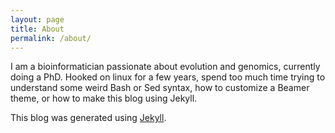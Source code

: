 ```yaml
---
layout: page
title: About
permalink: /about/
---
```


I am a bioinformatician passionate about evolution and genomics, currently
doing a PhD. Hooked on linux for a few years, spend too much time trying to
understand some weird Bash or Sed syntax, how to customize a Beamer theme, or
how to make this blog using Jekyll.

This blog was generated using [Jekyll][1].

[1]: https://jekyllrb.com/

